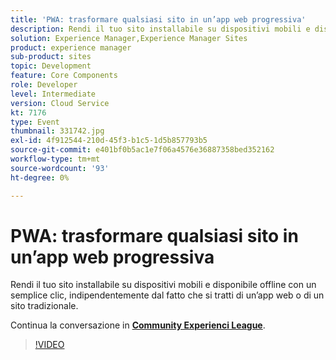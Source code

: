 ```yaml
---
title: 'PWA: trasformare qualsiasi sito in un’app web progressiva'
description: Rendi il tuo sito installabile su dispositivi mobili e disponibile offline con un semplice clic, indipendentemente dal fatto che si tratti di un’app web o di un sito tradizionale. Questa sessione è stata distribuita come parte dell’evento Contenuto Adobe Developers Live.
solution: Experience Manager,Experience Manager Sites
product: experience manager
sub-product: sites
topic: Development
feature: Core Components
role: Developer
level: Intermediate
version: Cloud Service
kt: 7176
type: Event
thumbnail: 331742.jpg
exl-id: 4f912544-210d-45f3-b1c5-1d5b857793b5
source-git-commit: e401bf0b5ac1e7f06a4576e36887358bed352162
workflow-type: tm+mt
source-wordcount: '93'
ht-degree: 0%

---
```


# PWA: trasformare qualsiasi sito in un’app web progressiva

Rendi il tuo sito installabile su dispositivi mobili e disponibile offline con un semplice clic, indipendentemente dal fatto che si tratti di un’app web o di un sito tradizionale.

Continua la conversazione in **[Community Experienci League](https://adobe.ly/36Yd3v6)**.

>[!VIDEO](https://video.tv.adobe.com/v/331742/?quality=12&learn=on&hidetitle=true)
